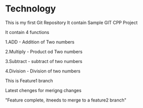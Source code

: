 # Technology
This is my first Git Repository
It contain Sample GIT CPP Project

It contain 4 functions

1.ADD - Addition of Two numbers

2.Multiply - Product od Two numbers

3.Subtract - subtract of two numbers

4.Division - Division of two numbers


This is Feature1 branch

Latest chenges for merigng changes

"Feature complete, itneeds to merge to a feature2 branch"
